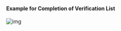 #### Example for Completion of Verification List

![img](https://github.com/jdcloudcom/cn/blob/zhaomeichen-beian-20200903-1/documentation/Domain-Name-%26-License/Image-Domain/ZMC-Image-Domain/heyandan-shili-1.png)
